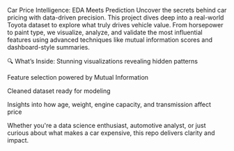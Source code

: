 Car Price Intelligence: EDA Meets Prediction
Uncover the secrets behind car pricing with data-driven precision. This project dives deep into a real-world Toyota dataset to explore what truly drives vehicle value. From horsepower to paint type, we visualize, analyze, and validate the most influential features using advanced techniques like mutual information scores and dashboard-style summaries.

🔍 What’s Inside:
  Stunning visualizations revealing hidden patterns

  Feature selection powered by Mutual Information

  Cleaned dataset ready for modeling

  Insights into how age, weight, engine capacity, and transmission affect price

Whether you're a data science enthusiast, automotive analyst, or just curious about what makes a car expensive, this repo delivers clarity and impact.
